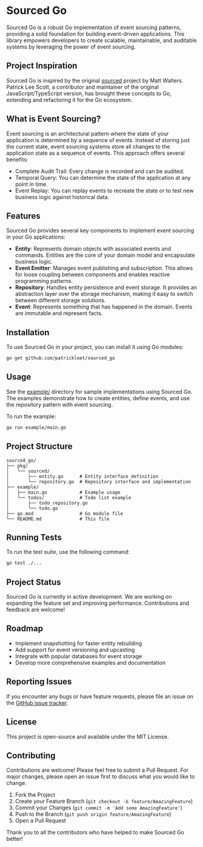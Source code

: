# Sourced Go

Sourced Go is a robust Go implementation of event sourcing patterns, providing a solid foundation for building event-driven applications. This library empowers developers to create scalable, maintainable, and auditable systems by leveraging the power of event sourcing.

## Project Inspiration

Sourced Go is inspired by the original [sourced](https://github.com/mateodelnorte/sourced) project by Matt Walters. Patrick Lee Scott, a contributor and maintainer of the original JavaScript/TypeScript version, has brought these concepts to Go, extending and refactoring it for the Go ecosystem.

## What is Event Sourcing?

Event sourcing is an architectural pattern where the state of your application is determined by a sequence of events. Instead of storing just the current state, event sourcing systems store all changes to the application state as a sequence of events. This approach offers several benefits:

- Complete Audit Trail: Every change is recorded and can be audited.
- Temporal Query: You can determine the state of the application at any point in time.
- Event Replay: You can replay events to recreate the state or to test new business logic against historical data.

## Features

Sourced Go provides several key components to implement event sourcing in your Go applications:

- **Entity**: Represents domain objects with associated events and commands. Entities are the core of your domain model and encapsulate business logic.
- **Event Emitter**: Manages event publishing and subscription. This allows for loose coupling between components and enables reactive programming patterns.
- **Repository**: Handles entity persistence and event storage. It provides an abstraction layer over the storage mechanism, making it easy to switch between different storage solutions.
- **Event**: Represents something that has happened in the domain. Events are immutable and represent facts.

## Installation

To use Sourced Go in your project, you can install it using Go modules:

```sh
go get github.com/patrickleet/sourced_go
```

## Usage

See the [example/](https://github.com/patrickleet/sourced_go/tree/main/example) directory for sample implementations using Sourced Go. The examples demonstrate how to create entities, define events, and use the repository pattern with event sourcing.

To run the example:

```sh
go run example/main.go
```

## Project Structure

```
sourced_go/
├── pkg/
│   └── sourced/
│       ├── entity.go      # Entity interface definition
│       └── repository.go  # Repository interface and implementation
├── example/
│   ├── main.go            # Example usage
│   └── todos/             # Todo list example
│       ├── todo_repository.go
│       └── todo.go
├── go.mod                 # Go module file
└── README.md              # This file
```

## Running Tests

To run the test suite, use the following command:

```sh
go test ./...
```

## Project Status

Sourced Go is currently in active development. We are working on expanding the feature set and improving performance. Contributions and feedback are welcome!

## Roadmap

- Implement snapshotting for faster entity rebuilding
- Add support for event versioning and upcasting
- Integrate with popular databases for event storage
- Develop more comprehensive examples and documentation

## Reporting Issues

If you encounter any bugs or have feature requests, please file an issue on the [GitHub issue tracker](https://github.com/patrickleet/sourced_go/issues).

## License

This project is open-source and available under the MIT License.

## Contributing

Contributions are welcome! Please feel free to submit a Pull Request. For major changes, please open an issue first to discuss what you would like to change.

1. Fork the Project
2. Create your Feature Branch (`git checkout -b feature/AmazingFeature`)
3. Commit your Changes (`git commit -m 'Add some AmazingFeature'`)
4. Push to the Branch (`git push origin feature/AmazingFeature`)
5. Open a Pull Request

Thank you to all the contributors who have helped to make Sourced Go better!
